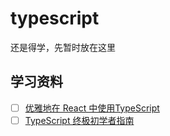 # typescript

还是得学，先暂时放在这里
## 学习资料
- [ ] [优雅地在 React 中使用TypeScript](https://juejin.cn/post/7021674818621669389)
- [ ] [TypeScript 终极初学者指南](https://mp.weixin.qq.com/s/6DAyXFHIMW95FS0f3GyHpA)